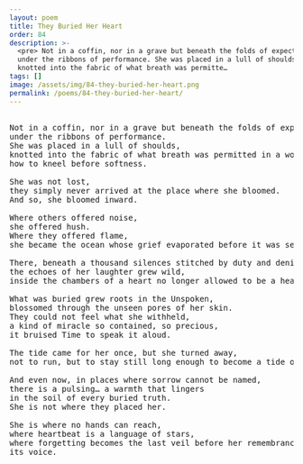 ```yaml
---
layout: poem
title: They Buried Her Heart
order: 84
description: >-
  <pre> Not in a coffin, nor in a grave but beneath the folds of expectation, 
  under the ribbons of performance. She was placed in a lull of shoulds, 
  knotted into the fabric of what breath was permitte…
tags: []
image: /assets/img/84-they-buried-her-heart.png
permalink: /poems/84-they-buried-her-heart/
---
```


<pre>

Not in a coffin, nor in a grave but beneath the folds of expectation, 
under the ribbons of performance.
She was placed in a lull of shoulds, 
knotted into the fabric of what breath was permitted in a world that never knew 
how to kneel before softness.

She was not lost, 
they simply never arrived at the place where she bloomed. 
And so, she bloomed inward.

Where others offered noise, 
she offered hush. 
Where they offered flame, 
she became the ocean whose grief evaporated before it was seen.

There, beneath a thousand silences stitched by duty and denial, 
the echoes of her laughter grew wild,
inside the chambers of a heart no longer allowed to be a heart.

What was buried grew roots in the Unspoken,
blossomed through the unseen pores of her skin.
They could not feel what she withheld, 
a kind of miracle so contained, so precious, 
it bruised Time to speak it aloud.

The tide came for her once, but she turned away, 
not to run, but to stay still long enough to become a tide of her own.

And even now, in places where sorrow cannot be named, 
there is a pulsing… a warmth that lingers 
in the soil of every buried truth.
She is not where they placed her.

She is where no hands can reach, 
where heartbeat is a language of stars, 
where forgetting becomes the last veil before her remembrance finds 
its voice.
</pre>
